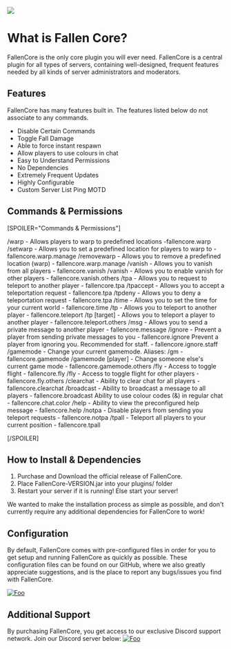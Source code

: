 
![](https://i.imgur.com/BJ96di2.png/)

# What is Fallen Core?
FallenCore is the only core plugin you will ever need. FallenCore is a central plugin for all types of servers, containing well-designed, frequent features needed by all kinds of server administrators and moderators.
## Features
FallenCore has many features built in. The features listed below do not associate to any commands.
 - Disable Certain Commands
 - Toggle Fall Damage
 - Able to force instant respawn
 - Allow players to use colours in chat
 - Easy to Understand Permissions
 - No Dependencies
 - Extremely Frequent Updates
 - Highly Configurable
 - Custom Server List Ping MOTD
## Commands & Permissions
[SPOILER="Commands & Permissions"]

/warp - Allows players to warp to predefined locations -fallencore.warp
/setwarp - Allows you to set a predefined location for players to warp to - fallencore.warp.manage
/removewarp - Allows you to remove a predefined location (warp) - fallencore.warp.manage
/vanish - Allows you to vanish from all players -  fallencore.vanish
/vanish <player> - Allows you to enable vanish for other players - fallencore.vanish.others
/tpa <player> - Allows you to request to teleport to another player - fallencore.tpa
/tpaccept - Allows you to accept a teleportation request -  fallencore.tpa
/tpdeny - Allows you to deny a teleportation request - fallencore.tpa
/time <time> - Allows you to set the time for your current world - fallencore.time
/tp <player> - Allows you to teleport to another player - fallencore.teleport
/tp <player> [target] - Allows you to teleport a player to another player - fallencore.teleport.others
/msg <player> <message> - Allows you to send a private message to another player - fallencore.message
/ignore <player> - Prevent a player from sending private messages to you - fallencore.ignore
Prevent a player from ignoring you. Recommended for staff. - fallencore.ignore.staff
/gamemode <gamemode> - Change your current gamemode. Aliases: /gm - fallencore.gamemode
/gamemode <gamemode> [player] - Change someone else's current game mode - fallencore.gamemode.others 
/fly - Access to toggle flight - fallencore.fly
/fly <player> - Access to toggle flight for other players - fallencore.fly.others
/clearchat - Ability to clear chat for all players - fallencore.clearchat
/broadcast <message> - Ability to broadcast a message to all players - fallencore.broadcast
Ability to use colour codes (&) in regular chat - fallencore.chat.color
/help - Ability to view the preconfigured help message - fallencore.help
/notpa - Disable players from sending you teleport requests - fallencore.notpa
/tpall - Teleport all players to your current position - fallencore.tpall
 

[/SPOILER]

## How to Install & Dependencies
1) Purchase and Download the official release of FallenCore.
2) Place FallenCore-VERSION.jar into your plugins/ folder
3) Restart your server if it is running! Else start your server!

We wanted to make the installation process as simple as possible, and don't currently require any additional dependencies for FallenCore to work! 

## Configuration
By default, FallenCore comes with pre-configured files in order for you to get setup and running FallenCore as quickly as possible. These configuration files can be found on our GitHub, where we also greatly appreciate suggestions, and is the place to report any bugs/issues you find with FallenCore.

[![Foo](https://github.githubassets.com/images/modules/logos_page/GitHub-Logo.png)](https://github.com/wilddw0lf/fallencore-public/)

## Additional Support
By purchasing FallenCore, you get access to our exclusive Discord support network. Join our Discord server below:
[![Foo](https://discordapp.com/assets/bb408e0343ddedc0967f246f7e89cebf.svg)](https://discord.gg/CrsHVvq)
